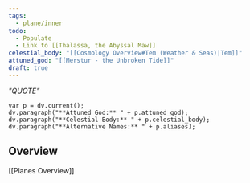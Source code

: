 ```yaml
---
tags:
  - plane/inner
todo:
  - Populate
  - Link to [[Thalassa, the Abyssal Maw]]
celestial_body: "[[Cosmology Overview#Tem (Weather & Seas)|Tem]]"
attuned_god: "[[Merstur - the Unbroken Tide]]"
draft: true
---
```

*"QUOTE"*
```dataviewjs
var p = dv.current();
dv.paragraph("**Attuned God:** " + p.attuned_god);
dv.paragraph("**Celestial Body:** " + p.celestial_body);
dv.paragraph("**Alternative Names:** " + p.aliases);
```
## Overview

[[Planes Overview]]